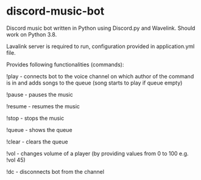 # discord-music-bot

Discord music bot written in Python using Discord.py and Wavelink. Should work on Python 3.8.

Lavalink server is required to run, configuration provided in application.yml file.

Provides following functionalities (commands):

!play - connects bot to the voice channel on which author of the command is in and adds songs to the queue (song starts to play if queue empty)

!pause - pauses the music

!resume - resumes the music

!stop - stops the music

!queue - shows the queue 

!clear - clears the queue

!vol - changes volume of a player (by providing values from 0 to 100 e.g. !vol 45)

!dc - disconnects bot from the channel
